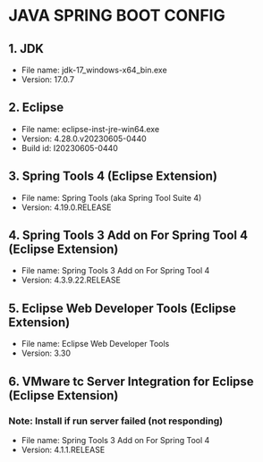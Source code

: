 # JAVA SPRING BOOT CONFIG

## 1. JDK
- File name: jdk-17_windows-x64_bin.exe
- Version: 17.0.7

## 2. Eclipse
- File name: eclipse-inst-jre-win64.exe
- Version: 4.28.0.v20230605-0440
- Build id: I20230605-0440

## 3. Spring Tools 4 (Eclipse Extension)
- File name: Spring Tools (aka Spring Tool Suite 4)
- Version: 4.19.0.RELEASE

## 4. Spring Tools 3 Add on For Spring Tool 4 (Eclipse Extension)
- File name: Spring Tools 3 Add on For Spring Tool 4
- Version: 4.3.9.22.RELEASE

## 5. Eclipse Web Developer Tools (Eclipse Extension)
- File name: Eclipse Web Developer Tools
- Version: 3.30


## 6. VMware tc Server Integration for Eclipse (Eclipse Extension)
### Note: Install if run server failed (not responding)
- File name: Spring Tools 3 Add on For Spring Tool 4
- Version: 4.1.1.RELEASE